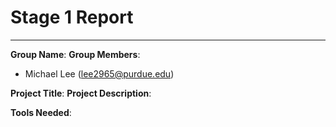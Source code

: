 # Stage 1 Report
---
**Group Name**:
**Group Members**:
* Michael Lee (lee2965@purdue.edu)

**Project Title**:
**Project Description**:

**Tools Needed**:
